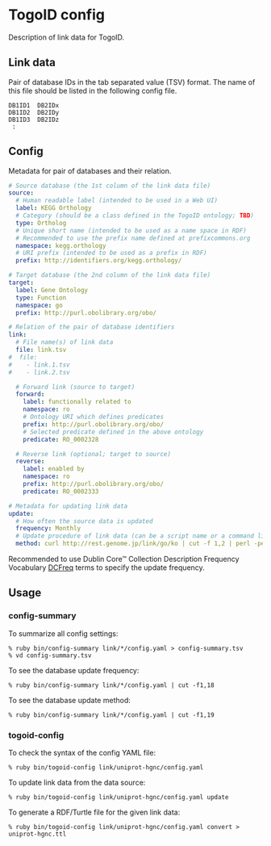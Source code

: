 # TogoID config

Description of link data for TogoID.

## Link data

Pair of database IDs in the tab separated value (TSV) format.
The name of this file should be listed in the following config file.

```
DB1ID1	DB2IDx
DB1ID2	DB2IDy
DB1ID3	DB2IDz
 :
```

## Config

Metadata for pair of databases and their relation.

```yaml
# Source database (the 1st column of the link data file)
source:
  # Human readable label (intended to be used in a Web UI)
  label: KEGG Orthology
  # Category (should be a class defined in the TogoID ontology; TBD)
  type: Ortholog
  # Unique short name (intended to be used as a name space in RDF)
  # Recommended to use the prefix name defined at prefixcommons.org
  namespace: kegg.orthology
  # URI prefix (intended to be used as a prefix in RDF)
  prefix: http://identifiers.org/kegg.orthology/

# Target database (the 2nd column of the link data file)
target:
  label: Gene Ontology
  type: Function
  namespace: go
  prefix: http://purl.obolibrary.org/obo/

# Relation of the pair of database identifiers
link:
  # File name(s) of link data
  file: link.tsv
#  file:
#    - link.1.tsv
#    - link.2.tsv

  # Forward link (source to target)
  forward:
    label: functionally related to
    namespace: ro
    # Ontology URI which defines predicates
    prefix: http://purl.obolibrary.org/obo/
    # Selected predicate defined in the above ontology
    predicate: RO_0002328

  # Reverse link (optional; target to source)
  reverse:
    label: enabled by
    namespace: ro
    prefix: http://purl.obolibrary.org/obo/
    predicate: RO_0002333

# Metadata for updating link data
update:
  # How often the source data is updated
  frequency: Monthly
  # Update procedure of link data (can be a script name or a command like)
  method: curl http://rest.genome.jp/link/go/ko | cut -f 1,2 | perl -pe 's/ko://; s/go:/GO_/' > link.tsv
```

Recommended to use Dublin Core™ Collection Description Frequency Vocabulary [DCFreq](https://www.dublincore.org/specifications/dublin-core/collection-description/frequency/) terms to specify the update frequency.

## Usage

### config-summary

To summarize all config settings:

```
% ruby bin/config-summary link/*/config.yaml > config-summary.tsv
% vd config-summary.tsv
```

To see the database update frequency:

```
% ruby bin/config-summary link/*/config.yaml | cut -f1,18
```

To see the database update method:

```
% ruby bin/config-summary link/*/config.yaml | cut -f1,19
```

### togoid-config

To check the syntax of the config YAML file:

```
% ruby bin/togoid-config link/uniprot-hgnc/config.yaml
```

To update link data from the data source:

```
% ruby bin/togoid-config link/uniprot-hgnc/config.yaml update
```

To generate a RDF/Turtle file for the given link data:

```
% ruby bin/togoid-config link/uniprot-hgnc/config.yaml convert > uniprot-hgnc.ttl
```

